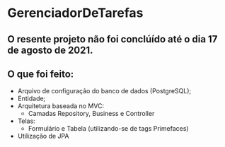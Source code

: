# GerenciadorDeTarefas
## O resente projeto não foi conclúído até o dia 17 de agosto de 2021.
## O que foi feito:
- Arquivo de configuração do banco de dados (PostgreSQL);
- Entidade;
- Arquitetura baseada no MVC:
  - Camadas Repository, Business e Controller
- Telas:
  - Formulário e Tabela (utilizando-se de tags Primefaces)
- Utilização de JPA
